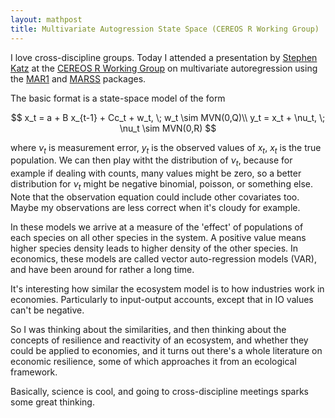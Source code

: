 ```yaml
---
layout: mathpost
title: Multivariate Autogression State Space (CEREOS R Working Group)
---
```


I love cross-discipline groups. Today I attended a presentation by [Stephen Katz](http://cahnrs.wsu.edu/soe/people/facultynstaff/stephenkatz/) at the
[CEREOS R Working Group](https://cereo.wsu.edu/2017/04/17/package-intro-multivariate-time-series-mar-models/) on multivariate autoregression using the [MAR1](https://cran.r-project.org/web/packages/MAR1/index.html) and [MARSS](https://cran.r-project.org/web/packages/MARSS/index.html) packages.

The basic format is a state-space model of the form

$$
x_t = a + B x_{t-1} + Cc_t + w_t, \; w_t \sim MVN(0,Q)\\
y_t = x_t + \nu_t, \; \nu_t \sim MVN(0,R)
$$

where $\nu_t$ is measurement error, $y_t$ is the observed values of $x_t$, $x_t$ is the true population. We can then play witht the distribution of $\nu_t$, because for example if dealing with counts, many values might be zero, so a better distribution for $\nu_t$ might be negative binomial, poisson, or something else. Note that the observation equation could include other covariates too. Maybe my observations are less correct when it's cloudy for example.

In these models we arrive at a measure of the 'effect' of populations of each species on all other species in the system. A positive value means higher species density leads to higher density of the other species. In economics, these models are called vector auto-regression models (VAR), and have been around for rather a long time.

It's interesting how similar the ecosystem model is to how industries work in economies. Particularly to input-output accounts, except that in IO values can't be negative.

So I was thinking about the similarities, and then thinking about the concepts of resilience and reactivity of an ecosystem, and whether they could be applied to economies, and it turns out there's a whole literature on economic resilience, some of which approaches it from an ecological framework.

Basically, science is cool, and going to cross-discipline meetings sparks some great thinking.